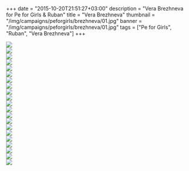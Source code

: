 +++
date = "2015-10-20T21:51:27+03:00"
description = "Vera Brezhneva for Pe for Girls & Ruban"
title = "Vera Brezhneva"
thumbnail = "/img/campaigns/peforgirls/brezhneva/01.jpg"
banner = "/img/campaigns/peforgirls/brezhneva/01.jpg"
tags = ["Pe for Girls", "Ruban", "Vera Brezhneva"]
+++

<div class="thumbnail">
<a href="/img/campaigns/peforgirls/brezhneva/02.jpg" class="gallery-item">
    <img src="/img/campaigns/peforgirls/brezhneva/02.jpg" class="full-width">
</a>
</div>
<div class="thumbnail">
<a href="/img/campaigns/peforgirls/brezhneva/03.jpg" class="gallery-item">
        <img src="/img/campaigns/peforgirls/brezhneva/03.jpg" class="full-width"></a>
</a>
</div>
<div class="thumbnail">
<a href="/img/campaigns/peforgirls/brezhneva/04.jpg" class="gallery-item">
        <img src="/img/campaigns/peforgirls/brezhneva/04.jpg" class="full-width">
</a>
</div>
<div class="thumbnail">
<a href="/img/campaigns/peforgirls/brezhneva/05.jpg" class="gallery-item">
        <img src="/img/campaigns/peforgirls/brezhneva/05.jpg" class="full-width">
</a>
</div>
<div class="thumbnail">
<a href="/img/campaigns/peforgirls/brezhneva/06.jpg" class="gallery-item">
        <img src="/img/campaigns/peforgirls/brezhneva/06.jpg" class="full-width">
</a>
</div>
<div class="thumbnail">
<a href="/img/campaigns/peforgirls/brezhneva/07.jpg" class="gallery-item">
        <img src="/img/campaigns/peforgirls/brezhneva/07.jpg" class="full-width">
</a>
</div>
<div class="thumbnail">
<a href="/img/campaigns/peforgirls/brezhneva/08.jpg" class="gallery-item">
        <img src="/img/campaigns/peforgirls/brezhneva/08.jpg" class="full-width">
</a>
</div>
<div class="thumbnail">
<a href="/img/campaigns/peforgirls/brezhneva/09.jpg" class="gallery-item">
        <img src="/img/campaigns/peforgirls/brezhneva/09.jpg" class="full-width">
</a>
</div>
<div class="thumbnail">
<a href="/img/campaigns/peforgirls/brezhneva/10.jpg" class="gallery-item">
        <img src="/img/campaigns/peforgirls/brezhneva/10.jpg" class="full-width">
</a>
</div>
<div class="thumbnail">
<a href="/img/campaigns/peforgirls/brezhneva/11.jpg" class="gallery-item">
        <img src="/img/campaigns/peforgirls/brezhneva/11.jpg" class="full-width">
</a>
</div>
<div class="thumbnail">
<a href="/img/campaigns/peforgirls/brezhneva/12.jpg" class="gallery-item">
        <img src="/img/campaigns/peforgirls/brezhneva/12.jpg" class="full-width">
</a>
</div>
<div class="thumbnail">
<a href="/img/campaigns/peforgirls/brezhneva/13.jpg" class="gallery-item">
        <img src="/img/campaigns/peforgirls/brezhneva/13.jpg" class="full-width">
</a>
</div>
<div class="thumbnail">
<a href="/img/campaigns/peforgirls/brezhneva/14.jpg" class="gallery-item">
        <img src="/img/campaigns/peforgirls/brezhneva/14.jpg" class="full-width">
</a>
</div>
<div class="thumbnail">
<a href="/img/campaigns/peforgirls/brezhneva/15.jpg" class="gallery-item">
        <img src="/img/campaigns/peforgirls/brezhneva/15.jpg" class="full-width">
</a>
</div>
<div class="thumbnail">
<a href="/img/campaigns/peforgirls/brezhneva/16.jpg" class="gallery-item">
        <img src="/img/campaigns/peforgirls/brezhneva/16.jpg" class="full-width">
</a>
</div>
<div class="thumbnail">
<a href="/img/campaigns/peforgirls/brezhneva/17.jpg" class="gallery-item">
        <img src="/img/campaigns/peforgirls/brezhneva/17.jpg" class="full-width">
</a>
</div>
<div class="thumbnail">
<a href="/img/campaigns/peforgirls/brezhneva/18.jpg" class="gallery-item">
        <img src="/img/campaigns/peforgirls/brezhneva/18.jpg" class="full-width">
</a>
</div>
<div class="thumbnail">
<a href="/img/campaigns/peforgirls/brezhneva/19.jpg" class="gallery-item">
        <img src="/img/campaigns/peforgirls/brezhneva/19.jpg" class="full-width">
</a>
</div>
<div class="thumbnail">
<a href="/img/campaigns/peforgirls/brezhneva/20.jpg" class="gallery-item">
        <img src="/img/campaigns/peforgirls/brezhneva/20.jpg" class="full-width">
</a>
</div>
<div class="thumbnail">
<a href="/img/campaigns/peforgirls/brezhneva/21.jpg" class="gallery-item">
        <img src="/img/campaigns/peforgirls/brezhneva/21.jpg" class="full-width">
</a>
</div>
<div class="thumbnail">
<a href="/img/campaigns/peforgirls/brezhneva/22.jpg" class="gallery-item">
        <img src="/img/campaigns/peforgirls/brezhneva/22.jpg" class="full-width">
</a>
</div>

